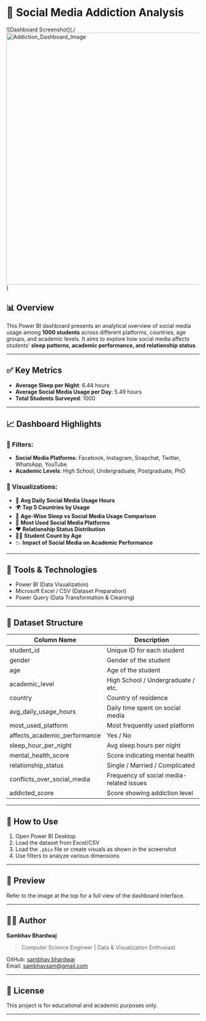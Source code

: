 # 🧠 Social Media Addiction Analysis

![Dashboard Screenshot](./<img width="1488" height="656" alt="Addiction_Dashboard_Image" src="https://github.com/user-attachments/assets/a08933e3-6389-4402-848f-da472b75f7fc" />
)

## 📊 Overview

This Power BI dashboard presents an analytical overview of social media usage among **1000 students** across different platforms, countries, age groups, and academic levels. It aims to explore how social media affects students’ **sleep patterns, academic performance, and relationship status**.

---

## ✅ Key Metrics

- **Average Sleep per Night**: 6.44 hours  
- **Average Social Media Usage per Day**: 5.49 hours  
- **Total Students Surveyed**: 1000  

---

## 📈 Dashboard Highlights

### 🔹 Filters:
- **Social Media Platforms**: Facebook, Instagram, Snapchat, Twitter, WhatsApp, YouTube  
- **Academic Levels**: High School, Undergraduate, Postgraduate, PhD  

### 🔹 Visualizations:

- 📌 **Avg Daily Social Media Usage Hours**  
- 🌍 **Top 5 Countries by Usage**  
- 🛌 **Age-Wise Sleep vs Social Media Usage Comparison**  
- 📱 **Most Used Social Media Platforms**  
- ❤️ **Relationship Status Distribution**  
- 👨‍🎓 **Student Count by Age**  
- 📉 **Impact of Social Media on Academic Performance**

---

## 🧰 Tools & Technologies

- Power BI (Data Visualization)  
- Microsoft Excel / CSV (Dataset Preparation)  
- Power Query (Data Transformation & Cleaning)

---

## 📂 Dataset Structure

| Column Name                  | Description                               |
|-----------------------------|-------------------------------------------|
| student_id                  | Unique ID for each student                |
| gender                      | Gender of the student                     |
| age                         | Age of the student                        |
| academic_level              | High School / Undergraduate / etc.       |
| country                     | Country of residence                      |
| avg_daily_usage_hours       | Daily time spent on social media          |
| most_used_platform          | Most frequently used platform             |
| affects_academic_performance| Yes / No                                  |
| sleep_hour_per_night        | Avg sleep hours per night                 |
| mental_health_score         | Score indicating mental health            |
| relationship_status         | Single / Married / Complicated            |
| conflicts_over_social_media | Frequency of social media-related issues  |
| addicted_score              | Score showing addiction level             |

---

## 🚀 How to Use

1. Open Power BI Desktop  
2. Load the dataset from Excel/CSV  
3. Load the `.pbix` file or create visuals as shown in the screenshot  
4. Use filters to analyze various dimensions  

---

## 📸 Preview

Refer to the image at the top for a full view of the dashboard interface.

---

## 🙋‍♂️ Author

**Sambhav Bhardwaj**  
> Computer Science Engineer | Data & Visualization Enthusiast

GitHub: [sambhav bhardwaj](https://github.com/sambhav-bhardwaj)  
Email: sambhavsam@gmail.com  

---

## 📘 License

This project is for educational and academic purposes only.

---

